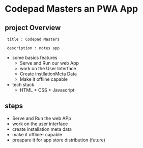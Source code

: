 # Codepad Masters an PWA App

## project Overview

     title : Codepad Masters

     description : notes app

- some basics features
  - Serve and Run our web App
  - work on the User Interface
  - Create instllationMeta Data
  - Make it offline capable
- tech stack
  - HTML + CSS + Javascript

## steps

- Serve and Run the web APp
- work on the user interface
- create installation meta data
- make it offline- capable
- preapare it for app store distribution (future)
